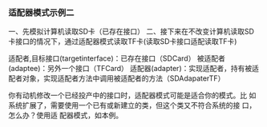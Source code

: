 ### 适配器模式示例二
一、先模拟计算机读取SD卡（已存在接口）
二、接下来在不改变计算机读取SD卡接口的情况下，通过适配器模式读取TF卡(读取SD卡接口适配读取TF卡)

适配者,目标接口(targetinterface)：已存在接口（SDCard）
被适配者(adaptee)：另外一个接口（TFCard）
适配器(adapter)：实现适配者，持有被适配者对象，实现适配者方法中调用被适配者的方法（SDAdapaterTF）

你有动机修改一个已经投产中的接口时，适配器模式可能是适合你的模式。比 如系统扩展了，需要使用一个已有或新建立的类，但这个类又不符合系统的接 口，怎么办？使用适
配器模式，如本例。
